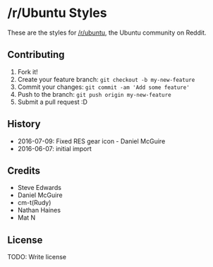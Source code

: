 # /r/Ubuntu Styles

These are the styles for [/r/ubuntu](http://reddit.com/r/ubuntu), the Ubuntu community on Reddit.

## Contributing

1. Fork it!
2. Create your feature branch: `git checkout -b my-new-feature`
3. Commit your changes: `git commit -am 'Add some feature'`
4. Push to the branch: `git push origin my-new-feature`
5. Submit a pull request :D

## History
- 2016-07-09: Fixed RES gear icon - Daniel McGuire
- 2016-06-07: initial import

## Credits

- Steve Edwards
- Daniel McGuire
- cm-t(Rudy)
- Nathan Haines
- Mat N

## License

TODO: Write license